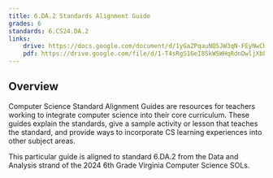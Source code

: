 ```yaml
---
title: 6.DA.2 Standards Alignment Guide
grades: 6
standards: 6.CS24.DA.2
links:
    drive: https://docs.google.com/document/d/1yGaZPqauNQ5JW3qN-FEyNwCUVRyNWFdnGqybidg4jzs/edit?usp=drive_link
    pdf: https://drive.google.com/file/d/1-T4sRgS1GeI85kW5WHqRdnDwljXb87dK/view?usp=drive_link
---
```


## Overview

Computer Science Standard Alignment Guides are resources for teachers working to integrate computer science into their core curriculum. These guides explain the standards, give a sample activity or lesson that teaches the standard, and provide ways to incorporate CS learning experiences into other subject areas. 

This particular guide is aligned to standard 6.DA.2 from the Data and Analysis strand of the 2024 6th Grade Virginia Computer Science SOLs.
